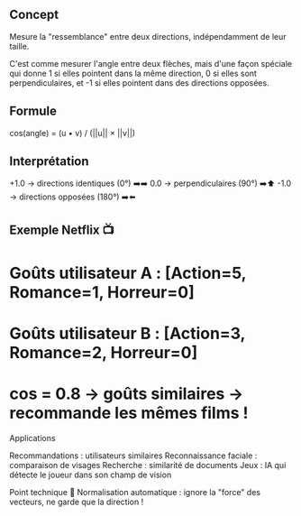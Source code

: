 ## Concept
Mesure la "ressemblance" entre deux directions, indépendamment de leur taille.

C'est comme mesurer l'angle entre deux flèches, mais d'une façon spéciale qui donne 1 si elles pointent dans la même direction, 0 si elles sont perpendiculaires, et -1 si elles pointent dans des directions opposées.

## Formule
cos(angle) = (u • v) / (||u|| × ||v||)

## Interprétation
+1.0 → directions identiques (0°) ➡️➡️
0.0 → perpendiculaires (90°) ➡️⬆️
-1.0 → directions opposées (180°) ➡️⬅️

## Exemple Netflix 📺
# Goûts utilisateur A : [Action=5, Romance=1, Horreur=0]
# Goûts utilisateur B : [Action=3, Romance=2, Horreur=0]
#
# cos = 0.8 → goûts similaires → recommande les mêmes films !
Applications

Recommandations : utilisateurs similaires
Reconnaissance faciale : comparaison de visages
Recherche : similarité de documents
Jeux : IA qui détecte le joueur dans son champ de vision

Point technique
🎯 Normalisation automatique : ignore la "force" des vecteurs, ne garde que la direction !
